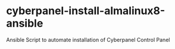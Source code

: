 # cyberpanel-install-almalinux8-ansible
Ansible Script to automate installation of Cyberpanel Control Panel
